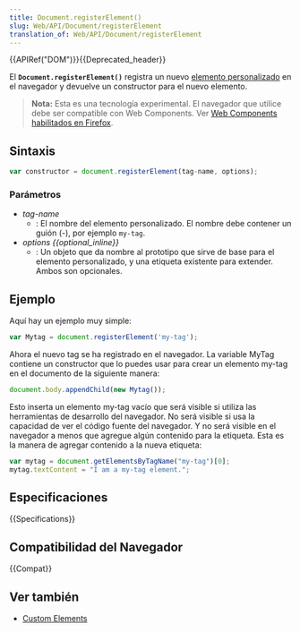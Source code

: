 ```yaml
---
title: Document.registerElement()
slug: Web/API/Document/registerElement
translation_of: Web/API/Document/registerElement
---
```


{{APIRef("DOM")}}{{Deprecated_header}}

El **`Document.registerElement()`** registra un nuevo [elemento personalizado](/es/docs/Web/Web_Components/Custom_Elements) en el navegador y devuelve un constructor para el nuevo elemento.

> **Nota:** Esta es una tecnología experimental. El navegador que utilice debe ser compatible con Web Components. Ver [Web Components habilitados en Firefox](/es/docs/Web/Web_Components#Enabling_Web_Components_in_Firefox).

## Sintaxis

```js
var constructor = document.registerElement(tag-name, options);
```

### Parámetros

- _tag-name_
  - : El nombre del elemento personalizado. El nombre debe contener un guión (-), por ejemplo `my-tag`.
- _options {{optional_inline}}_
  - : Un objeto que da nombre al prototipo que sirve de base para el elemento personalizado, y una etiqueta existente para extender. Ambos son opcionales.

## Ejemplo

Aquí hay un ejemplo muy simple:

```js
var Mytag = document.registerElement('my-tag');
```

Ahora el nuevo tag se ha registrado en el navegador. La variable MyTag contiene un constructor que lo puedes usar para crear un elemento my-tag en el documento de la siguiente manera:

```js
document.body.appendChild(new Mytag());
```

Esto inserta un elemento my-tag vacío que será visible si utiliza las herramientas de desarrollo del navegador. No será visible si usa la capacidad de ver el código fuente del navegador. Y no será visible en el navegador a menos que agregue algún contenido para la etiqueta. Esta es la manera de agregar contenido a la nueva etiqueta:

```js
var mytag = document.getElementsByTagName("my-tag")[0];
mytag.textContent = "I am a my-tag element.";
```

## Especificaciones

{{Specifications}}

## Compatibilidad del Navegador

{{Compat}}

## Ver también

- [Custom Elements](/es/docs/Web/Web_Components/Custom_Elements)
